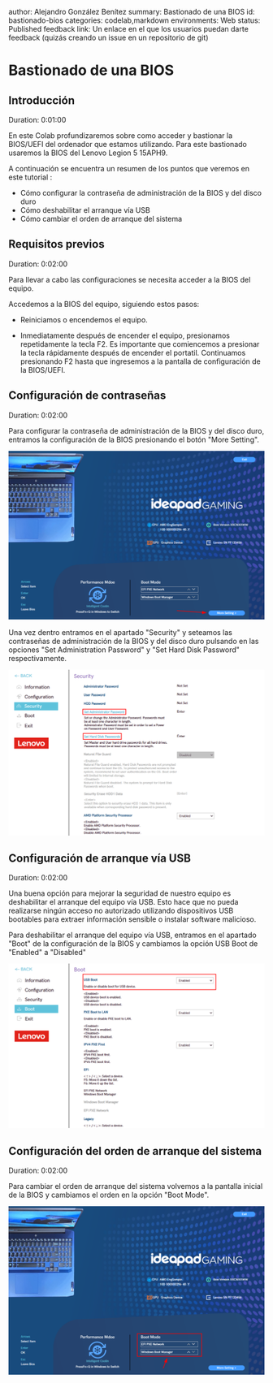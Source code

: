 author: Alejandro González Benítez
summary: Bastionado de una BIOS
id: bastionado-bios
categories: codelab,markdown
environments: Web
status: Published
feedback link: Un enlace en el que los usuarios puedan darte feedback (quizás creando un issue en un repositorio de git)

# Bastionado de una BIOS

## Introducción
Duration: 0:01:00

En este Colab profundizaremos sobre como acceder y bastionar la BIOS/UEFI del ordenador que estamos utilizando. Para este bastionado usaremos la BIOS del Lenovo Legion 5 15APH9.

A continuación se encuentra un resumen de los puntos que veremos en este tutorial :

- Cómo configurar la contraseña de administración de la BIOS y del disco duro
- Cómo deshabilitar el arranque vía USB
- Cómo cambiar el orden de arranque del sistema

## Requisitos previos
Duration: 0:02:00

Para llevar a cabo las configuraciones se necesita acceder a la BIOS del equipo.

Accedemos a la BIOS del equipo, siguiendo estos pasos:

- Reiniciamos o encendemos el equipo.

- Inmediatamente después de encender el equipo, presionamos repetidamente la tecla F2.
  Es importante que comiencemos a presionar la tecla rápidamente después de encender el portatil.
Continuamos presionando F2 hasta que ingresemos a la pantalla de configuración de la BIOS/UEFI.


## Configuración de contraseñas
Duration: 0:02:00

Para configurar la contraseña de administración de la BIOS y del disco duro, entramos la configuración de la BIOS presionando el botón "More Setting".

![](./images/bios-init-menu.png)

Una vez dentro entramos en el apartado "Security" y seteamos las contraseñas de administración de la BIOS y del disco duro pulsando en las opciones "Set Administration Password" y "Set Hard Disk Password" respectivamente.

![](./images/bios-security.png)


## Configuración de arranque vía USB
Duration: 0:02:00

Una buena opción para mejorar la seguridad de nuestro equipo es deshabilitar el arranque del equipo vía USB. Esto hace que no pueda realizarse ningún acceso no autorizado utilizando dispositivos USB bootables para extraer información sensible o instalar software malicioso.

Para deshabilitar el arranque del equipo vía USB, entramos en el apartado "Boot" de la configuración de la BIOS y cambiamos la opción USB Boot de "Enabled" a "Disabled"

![](./images/bios-boot.png)

## Configuración del orden de arranque del sistema
Duration: 0:02:00

Para cambiar el orden de arranque del sistema volvemos a la pantalla inicial de la BIOS y cambiamos el orden en la opción "Boot Mode".

![](./images/bios-boot-order.png)